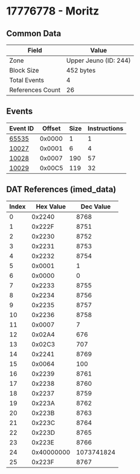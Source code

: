 # 17776778 - Moritz

## Common Data

| Field            | Value                 |
|------------------|-----------------------|
| Zone             | Upper Jeuno (ID: 244) |
| Block Size       | 452 bytes             |
| Total Events     | 4                     |
| References Count | 26                    |

## Events

| Event ID            | Offset   |   Size |   Instructions |
|---------------------|----------|--------|----------------|
| [65535](./65535.md) | 0x0000   |      1 |              1 |
| [10027](./10027.md) | 0x0001   |      6 |              4 |
| [10028](./10028.md) | 0x0007   |    190 |             57 |
| [10029](./10029.md) | 0x00C5   |    119 |             32 |

## DAT References (imed_data)

|   Index | Hex Value   |   Dec Value |
|---------|-------------|-------------|
|       0 | 0x2240      |        8768 |
|       1 | 0x222F      |        8751 |
|       2 | 0x2230      |        8752 |
|       3 | 0x2231      |        8753 |
|       4 | 0x2232      |        8754 |
|       5 | 0x0001      |           1 |
|       6 | 0x0000      |           0 |
|       7 | 0x2233      |        8755 |
|       8 | 0x2234      |        8756 |
|       9 | 0x2235      |        8757 |
|      10 | 0x2236      |        8758 |
|      11 | 0x0007      |           7 |
|      12 | 0x02A4      |         676 |
|      13 | 0x02C3      |         707 |
|      14 | 0x2241      |        8769 |
|      15 | 0x0064      |         100 |
|      16 | 0x2239      |        8761 |
|      17 | 0x2238      |        8760 |
|      18 | 0x2237      |        8759 |
|      19 | 0x223A      |        8762 |
|      20 | 0x223B      |        8763 |
|      21 | 0x223C      |        8764 |
|      22 | 0x223D      |        8765 |
|      23 | 0x223E      |        8766 |
|      24 | 0x40000000  |  1073741824 |
|      25 | 0x223F      |        8767 |
